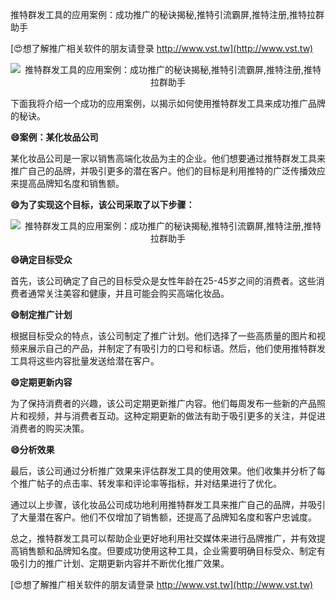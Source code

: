 推特群发工具的应用案例：成功推广的秘诀揭秘,推特引流霸屏,推特注册,推特拉群助手

[😍想了解推广相关软件的朋友请登录 http://www.vst.tw](http://www.vst.tw)

 <center><img src="https://vst.tw/MP4/tuiguang/png/0.png" alt="推特群发工具的应用案例：成功推广的秘诀揭秘,推特引流霸屏,推特注册,推特拉群助手"></center>

下面我将介绍一个成功的应用案例，以揭示如何使用推特群发工具来成功推广品牌的秘诀。

**😄案例：某化妆品公司**

某化妆品公司是一家以销售高端化妆品为主的企业。他们想要通过推特群发工具来推广自己的品牌，并吸引更多的潜在客户。他们的目标是利用推特的广泛传播效应来提高品牌知名度和销售额。

**😄为了实现这个目标，该公司采取了以下步骤：**

 <center><img src="https://vst.tw/MP4/tuiguang/png/2.png" alt="推特群发工具的应用案例：成功推广的秘诀揭秘,推特引流霸屏,推特注册,推特拉群助手"></center>

**😄确定目标受众**

首先，该公司确定了自己的目标受众是女性年龄在25-45岁之间的消费者。这些消费者通常关注美容和健康，并且可能会购买高端化妆品。

**😄制定推广计划**

根据目标受众的特点，该公司制定了推广计划。他们选择了一些高质量的图片和视频来展示自己的产品，并制定了有吸引力的口号和标语。然后，他们使用推特群发工具将这些内容批量发送给潜在客户。

**😄定期更新内容**

为了保持消费者的兴趣，该公司定期更新推广内容。他们每周发布一些新的产品照片和视频，并与消费者互动。这种定期更新的做法有助于吸引更多的关注，并促进消费者的购买决策。

**😄分析效果**

最后，该公司通过分析推广效果来评估群发工具的使用效果。他们收集并分析了每个推广帖子的点击率、转发率和评论率等指标，并对结果进行了优化。

通过以上步骤，该化妆品公司成功地利用推特群发工具来推广自己的品牌，并吸引了大量潜在客户。他们不仅增加了销售额，还提高了品牌知名度和客户忠诚度。

总之，推特群发工具可以帮助企业更好地利用社交媒体来进行品牌推广，并有效提高销售额和品牌知名度。但要成功使用这种工具，企业需要明确目标受众、制定有吸引力的推广计划、定期更新内容并不断优化推广效果。

[😍想了解推广相关软件的朋友请登录 http://www.vst.tw](http://www.vst.tw)



